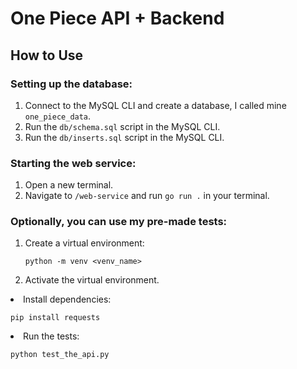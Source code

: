 <h1>One Piece API + Backend</h1>

<h2>How to Use</h2>

<h3>Setting up the database:</h3>
<ol>
  <li>Connect to the MySQL CLI and create a database, I called mine <code>one_piece_data</code>.</li>
  <li>Run the <code>db/schema.sql</code> script in the MySQL CLI.</li>
  <li>Run the <code>db/inserts.sql</code> script in the MySQL CLI.</li>
</ol>

<h3>Starting the web service:</h3>
<ol>
  <li>Open a new terminal.</li>
  <li>Navigate to <code>/web-service</code> and run <code>go run .</code> in your terminal.</li>
</ol>

<h3>Optionally, you can use my pre-made tests:</h3>
<ol>
  <li>Create a virtual environment:
    <pre><code>python -m venv &lt;venv_name&gt;</code></pre>
  </li>
  <li>Activate the virtual environment.</li></ol>
  <li>Install dependencies:
    <pre><code>pip install requests</code></pre>
  </li>
  <li>Run the tests:
    <pre><code>python test_the_api.py</code></pre>
  </li>
</ol>
